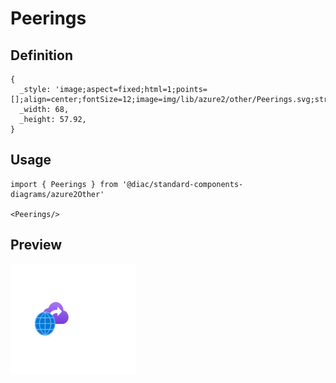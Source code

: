 # Peerings

## Definition

```
{
  _style: 'image;aspect=fixed;html=1;points=[];align=center;fontSize=12;image=img/lib/azure2/other/Peerings.svg;strokeColor=none;',
  _width: 68,
  _height: 57.92,
}
```

## Usage

```
import { Peerings } from '@diac/standard-components-diagrams/azure2Other'

<Peerings/>
```

## Preview

<img src="./peerings.png" width="200"/>
